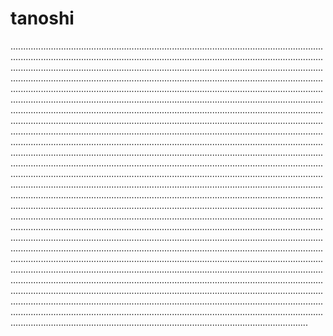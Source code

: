 # tanoshi
..............................................................................................................................................................................................................................................................................................................................................................................................................................................................................................................................................................................................................................................................................................................................................................................................................................................................................................................................................................................................................................................................................................................................................................................................................................................................................................................................................................................................................................................................................................................................................................................................................................................................................................................................................................................................................................................................................................................................................................................................................................................................................................................................................................................................................................................................................................................................................................................................................................................................................................................................................................................................................................................................................................................................................................................................................................................................................................................................................................................................................................................................................................................................................................................................................................................................................................................................................................................................................................................................................